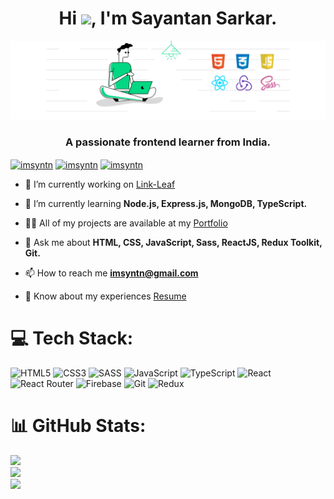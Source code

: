 <h1 align="center">Hi <img src="https://github.com/TheDudeThatCode/TheDudeThatCode/blob/master/Assets/Hi.gif"width="29">, I'm Sayantan Sarkar.</h1>

<img src="https://github.com/imSyntn/imSyntn/blob/main/sayantan%20sarkar.png" />
<h3 align="center">A passionate frontend learner from India.</h3>

<p align="left">
<a href="https://linkedin.com/in/imsyntn" target="blank"><img align="center" src="https://raw.githubusercontent.com/rahuldkjain/github-profile-readme-generator/master/src/images/icons/Social/linked-in-alt.svg" alt="imsyntn" height="30" width="40" /></a>
<a href="https://twitter.com/imsyntn" target="blank"><img align="center" src="https://raw.githubusercontent.com/rahuldkjain/github-profile-readme-generator/master/src/images/icons/Social/twitter.svg" alt="imsyntn" height="30" width="40" /></a>
<a href="mailto:imsyntn@gmail.com" target="blank"><img align="center" src="https://img.shields.io/badge/Gmail-D14836?style=for-the-badge&logo=gmail&logoColor=white" alt="imsyntn" /></a>
</p>

- 🔭 I’m currently working on [Link-Leaf](https://github.com/imSyntn/Link-Leaf)

- 🌱 I’m currently learning **Node.js, Express.js, MongoDB, TypeScript.**

- 👨‍💻 All of my projects are available at my [Portfolio](https://sayantan-sarkar.vercel.app)

- 💬 Ask me about **HTML, CSS, JavaScript, Sass, ReactJS, Redux Toolkit, Git.**

- 📫 How to reach me **imsyntn@gmail.com**

- 📄 Know about my experiences [Resume](https://drive.google.com/file/d/1gxLyyll73Bps9e1dC509qjW_7k1wZgL5/view?usp=sharing)


# 💻 Tech Stack:
![HTML5](https://img.shields.io/badge/html5-%23E34F26.svg?style=for-the-badge&logo=html5&logoColor=white) ![CSS3](https://img.shields.io/badge/CSS3-1572B6?style=for-the-badge&logo=css3&logoColor=white) ![SASS](https://img.shields.io/badge/SASS-hotpink.svg?style=for-the-badge&logo=SASS&logoColor=white) ![JavaScript](https://img.shields.io/badge/javascript-%23323330.svg?style=for-the-badge&logo=javascript&logoColor=%23F7DF1E) ![TypeScript](https://img.shields.io/badge/typescript-%23007ACC.svg?style=for-the-badge&logo=typescript&logoColor=white) ![React](https://img.shields.io/badge/react-%2320232a.svg?style=for-the-badge&logo=react&logoColor=%2361DAFB) ![React Router](https://img.shields.io/badge/React_Router-CA4245?style=for-the-badge&logo=react-router&logoColor=white) ![Firebase](https://img.shields.io/badge/firebase-%23039BE5.svg?style=for-the-badge&logo=firebase) ![Git](https://img.shields.io/badge/git-%23F05033.svg?style=for-the-badge&logo=git&logoColor=white) ![Redux](https://img.shields.io/badge/redux-%23593d88.svg?style=for-the-badge&logo=redux&logoColor=white)


# 📊 GitHub Stats:
![](https://github-readme-stats.vercel.app/api?username=imsyntn&theme=dark&hide_border=false&include_all_commits=false&count_private=false)<br/>
![](https://github-readme-streak-stats.herokuapp.com/?user=imsyntn&theme=dark&hide_border=false)<br/>
![](https://github-readme-stats.vercel.app/api/top-langs/?username=imsyntn&theme=dark&hide_border=false&include_all_commits=false&count_private=false&layout=compact)
